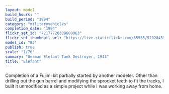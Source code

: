 ```yaml
---
layout: model
build_hours: ""
build_period: "1994"
category: "militaryvehicles"
completion_date: "1994"
flickr_set_id: "72177720308608063"
flickr_set_thumbnail_url: "https://live.staticflickr.com/65535/52928453701_6467f43054_m.jpg"
model_id: "82"
publish: true
scale: "1/76"
summary: "German Elefant Tank Destroyer, 1943"
title: "Elefant"
---
```


Completion of a Fujimi kit partially started by another modeler. Other than drilling out the gun barrel and modifying the sprocket teeth to fit the tracks, I built it unmodified as a simple project while I was working away from home.
